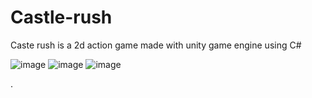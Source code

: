 # Castle-rush
Caste rush is a 2d action game made with unity game engine  using C#

![image](https://user-images.githubusercontent.com/66934832/133739164-2aebce89-90f9-4e47-bfdb-74e8de959a10.png)
![image](https://user-images.githubusercontent.com/66934832/133739251-51dd87eb-741a-40a2-8c83-3191dec26e80.png)
![image](https://user-images.githubusercontent.com/66934832/133739041-3d165dd8-48b8-4621-87dd-a0ffa5d11588.png)


.
